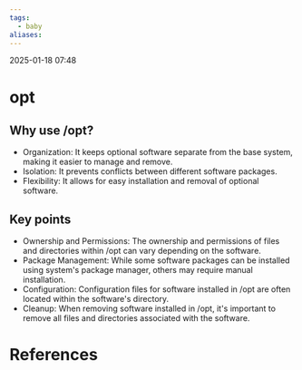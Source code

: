 ```yaml
---
tags:
  - baby
aliases:
---
```

2025-01-18 07:48
# opt
## Why use /opt?
- Organization: It keeps optional software separate from the base system, making it easier to manage and remove.
- Isolation: It prevents conflicts between different software packages.
- Flexibility: It allows for easy installation and removal of optional software.
## Key points
- Ownership and Permissions: The ownership and permissions of files and directories within /opt can vary depending on the software.
- Package Management: While some software packages can be installed using system's package manager, others may require manual installation.
- Configuration: Configuration files for software installed in /opt are often located within the software's directory.
- Cleanup: When removing software installed in /opt, it's important to remove all files and directories associated with the software.
# References